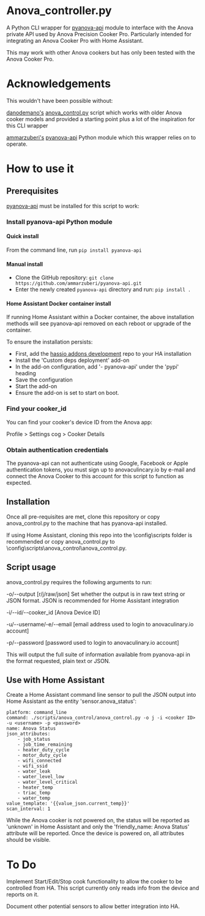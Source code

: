 # Anova_controller.py
A Python CLI wrapper for [pyanova-api](https://github.com/ammarzuberi/pyanova-api) module to interface with the Anova private API used by Anova Precision Cooker Pro. Particularly intended for integrating an Anova Cooker Pro with Home Assistant.

This may work with other Anova cookers but has only been tested with the Anova Cooker Pro.

# Acknowledgements
This wouldn't have been possible without:

[danodemano's](https://github.com/danodemano/) [anova_control.py](https://github.com/danodemano/anova.py/blob/master/anova_control.py) script which works with older Anova cooker models and provided a starting point plus a lot of the inspiration for this CLI wrapper

[ammarzuberi's](https://github.com/ammarzuberi/) [pyanova-api](https://github.com/ammarzuberi/pyanova-api) Python module which this wrapper relies on to operate.

# How to use it

## Prerequisites
[pyanova-api](https://github.com/ammarzuberi/pyanova-api) must be installed for this script to work:

### Install pyanova-api Python module

#### Quick install
From the command line, run
```pip install pyanova-api```

#### Manual install
- Clone the GitHub repository:
```git clone https://github.com/ammarzuberi/pyanova-api.git```
- Enter the newly created `pyanova-api` directory and run:
```pip install .```

#### Home Assistant Docker container install
If running Home Assistant within a Docker container, the above installation methods will see pyanova-api removed on each reboot or upgrade of the container.

To ensure the installation persists:

- First, add the [hassio addons development](https://github.com/home-assistant/hassio-addons-development) repo to your HA installation
- Install the 'Custom deps deployment' add-on
- In the add-on configuration, add '- pyanova-api' under the 'pypi' heading
- Save the configuration
- Start the add-on
- Ensure the add-on is set to start on boot.

### Find your cooker_id
You can find your cooker's device ID from the Anova app:

Profile > Settings cog > Cooker Details

### Obtain authentication credentials
The pyanova-api can not authenticate using Google, Facebook or Apple authentication tokens, you must sign up to anovaculincary.io by e-mail and connect the Anova Cooker to this account for this script to function as expected.

## Installation
Once all pre-requisites are met, clone this repository or copy anova_control.py to the machine that has pyanova-api installed.

If using Home Assistant, cloning this repo into the \config\scripts folder is recommended or copy anova_control.py to  \config\scripts\anova_control\anova_control.py.

## Script usage
anova_control.py requires the following arguments to run:

-o/--output [r/j/raw/json] Set whether the output is in raw text string or JSON format. JSON is recommended for Home Assistant integration

-i/--id/--cooker_id [Anova Device ID] 

-u/--username/-e/--email [email address used to login to anovaculinary.io account]

-p/--password [password used to login to anovaculinary.io account]

This will output the full suite of information available from pyanova-api in the format requested, plain text or JSON.

## Use with Home Assistant
Create a Home Assistant command line sensor to pull the JSON output into Home Assistant as the entity 'sensor.anova_status':
```
platform: command_line
command: ./scripts/anova_control/anova_control.py -o j -i <cooker ID> -u <username> -p <password>
name: Anova Status
json_attributes:
    - job_status
    - job_time_remaining
    - heater_duty_cycle
    - motor_duty_cycle
    - wifi_connected
    - wifi_ssid
    - water_leak
    - water_level_low
    - water_level_critical
    - heater_temp
    - triac_temp
    - water_temp
value_template: '{{value_json.current_temp}}'
scan_interval: 1
```
While the Anova cooker is not powered on, the status will be reported as 'unknown' in Home Assistant and only the 'friendly_name: Anova Status' attribute will be reported. Once the device is powered on, all attributes should be visible.

# To Do
Implement Start/Edit/Stop cook functionality to allow the cooker to be controlled from HA. This script currently only reads info from the device and reports on it.

Document other potential sensors to allow better integration into HA.